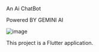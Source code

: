 An Ai ChatBot 

Powered BY GEMINI AI

![image](https://github.com/user-attachments/assets/d653cffa-68dc-4baf-8d64-5670b089a187)

This project is a Flutter application.

